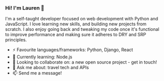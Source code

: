 ### Hi! I'm Lauren 👋

I'm a self-taught developer focused on web development with Python and JavaScript. I love learning new skills, and building new projects from scratch. I also enjoy going back and tweaking my code once it's functional to improve performance and making sure it adheres to DRY and SRP principles. 

- ⚡ Favourite languages/frameworks: Python, Django, React
- 🌱 Currently learning: Node.js
- 👯 Looking to collaborate on: a new open source project - get in touch!
- 💬 Ask me about: travel tech and APIs
- 📫 Send me a message!
